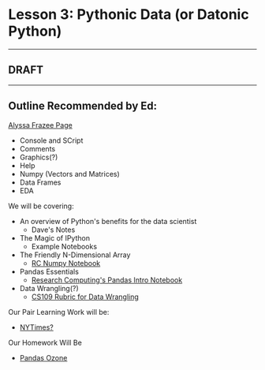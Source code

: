 
# Lesson 3: Pythonic Data (or Datonic Python)
* * * 
## DRAFT
* * * 

## Outline Recommended by Ed:
[Alyssa Frazee Page](http://alyssafrazee.com/introducing-R.html)
* Console and SCript
* Comments
* Graphics(?)
* Help
* Numpy (Vectors and Matrices)
* Data Frames
* EDA

We will be covering:

* An overview of Python's benefits for the data scientist
  * Dave's Notes
* The Magic of IPython
  * Example Notebooks
* The Friendly N-Dimensional Array
  * [RC Numpy Notebook](./lecture_07_numpy.ipynb)
* Pandas Essentials
  * [Research Computing's Pandas Intro Notebook](http://nbviewer.ipython.org/github/ResearchComputing/Meetup-Fall-2013/blob/master/python/lecture_10_pandas_introduction.ipynb)
* Data Wrangling(?)
  * [CS109 Rubric for Data Wrangling]()




Our Pair Learning Work will be:

* [NYTimes?](./nytimes_pandas_ep.md)

Our Homework Will Be

* [Pandas Ozone](./exercise_07_pandas.ipynb)
